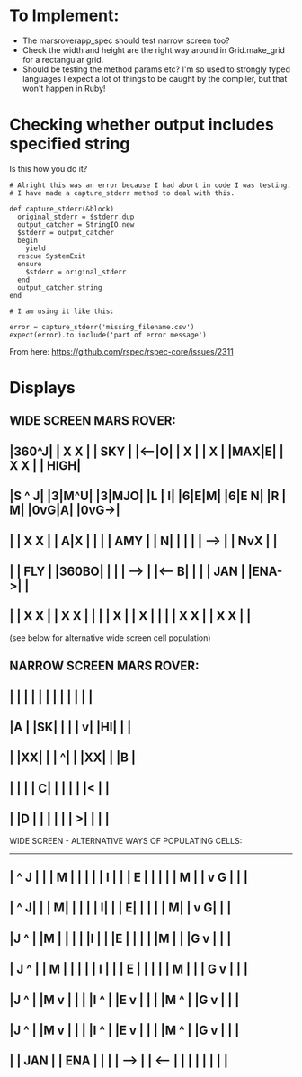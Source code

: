 # To Implement:

- The marsroverapp_spec should test narrow screen too?
- Check the width and height are the right way around in Grid.make_grid for a rectangular grid.
- Should be testing the method params etc? I'm so used to strongly typed languages I expect a lot of things to be caught by the compiler, but that won't happen in Ruby!

# Checking whether output includes specified string

Is this how you do it?

```
# Alright this was an error because I had abort in code I was testing.
# I have made a capture_stderr method to deal with this.

def capture_stderr(&block)
  original_stderr = $stderr.dup
  output_catcher = StringIO.new
  $stderr = output_catcher
  begin
    yield
  rescue SystemExit
  ensure
    $stderr = original_stderr
  end
  output_catcher.string
end

# I am using it like this:

error = capture_stderr('missing_filename.csv')
expect(error).to include('part of error message')
```
From here: https://github.com/rspec/rspec-core/issues/2311

# Displays

WIDE SCREEN MARS ROVER:
-------------------------------
|360^J|     | X X |     | SKY |
|<--|O|     |  X  |     |  X  |
|MAX|E|     | X X |     | HIGH|
-------------------------------
|S ^ J|     |3|M^U|     |3|MJO|
|L | I|     |6|E|M|     |6|E N|
|R | M|     |0vG|A|     |0vG->|
-------------------------------
|     | X X |     | A|X |     |
|     | AMY |     | N|  |     |
|     | --> |     | NvX |     |
-------------------------------
|     | FLY |     |360BO|     |
|     | --> |     |<-- B|     |
|     | JAN |     |ENA->|     |
-------------------------------
|     | X X |     | X X |     |
|     |  X  |     |  X  |     |
|     | X X |     | X X |     |
-------------------------------

(see below for alternative wide screen cell population)


NARROW SCREEN MARS ROVER:
----------------
|  |  |  |  |  |
|  |  |  |  |  |
----------------
|A |  |SK|  |  |
| v|  |HI|  |  |
----------------
|  |XX|  |  | ^|
|  |XX|  |  |B |
----------------
|  |  |  | C|  |
|  |  |  |< |  |
----------------
|  |D |  |  |  |
|  | >|  |  |  |
----------------


WIDE SCREEN - ALTERNATIVE WAYS OF POPULATING CELLS:

-------------------------------
| ^ J |     | | M |     |     |
| | I |     | | E |     |     |
| | M |     | v G |     |     |
-------------------------------
|  ^ J|     |  | M|     |     |
|  | I|     |  | E|     |     |
|  | M|     |  v G|     |     |
-------------------------------
|J  ^ |     |M  | |     |     |
|I  | |     |E  | |     |     |
|M  | |     |G  v |     |     |
-------------------------------
| J ^ |     | M | |     |     |
| I | |     | E | |     |     |
| M | |     | G v |     |     |
-------------------------------
|J ^  |     |M v  |     |     |
|I ^  |     |E v  |     |     |
|M ^  |     |G v  |     |     |
-------------------------------
|J  ^ |     |M  v |     |     |
|I  ^ |     |E  v |     |     |
|M  ^ |     |G  v |     |     |
-------------------------------
|     | JAN |     | ENA |     |
|     | --> |     | <-- |     |
|     |     |     |     |     |
-------------------------------
